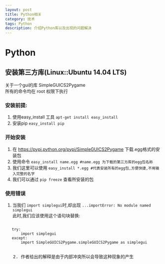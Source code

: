 ```yaml
---
layout: post
title: Python相关
category: 技术
tags: Python
description: 介绍Python库以及出现的问题解决
---
```

#  Python 
## 安装第三方库(Linux::Ubuntu 14.04 LTS)
   关于一个gui的库 SimpleGUICS2Pygame <br />
   所有的命令均在 root 权限下执行 <br />
### 安装前提:
   1. 使用easy_install 工具 `apt-get install easy_install`
   2. 安装pip `easy_install pip`

### 开始安装
   1. 在 https://pypi.python.org/pypi/SimpleGUICS2Pygame 下载.egg格式的安装包 <br />
   2. 使用命令 `easy_install name.egg #name.egg 为下载的第三方库的egg包名称`
   3. 我们这里可以使用 `easy_install *.egg #代表安装所有的egg包,方便快捷,不用输入完整的名字`
   4. 我们可以通过 `pip freeze` 查看所安装的包

### 使用错误
   1. 当我们 `import simplegui`时,却出现 `...importError: No module named simplegui` <br />
   此时,我们应该使用这个语句块替换: <br />
   <pre><code>
   try:
       import simplegui 
   except:
       import SimpleGUICS2Pygame.simpleGUICS2Pygame as simplegui
   </code><pre>
   2. 作者给出的解释是由于内部冲突所以会导致这种现象的产生

   
